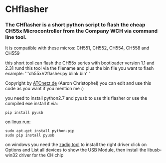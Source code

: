 # CHflasher


### The CHflasher is a short python script to flash the cheap CH55x Microcontroller from the Company WCH via command line tool.

It is compatible with these micros: CH551, CH552, CH554, CH558 and CH559

this short tool can flash the CH55x series with bootloader version 1.1 and 2.31
rund this tool via the filename and plus the bin file you want to flash example:
'''ch55xV2flasher.py blink.bin'''

Copyright by [ATCnetz.de](https://ATCnetz.de) (Aaron Christophel) you can edit and use this code as you want if you mention me :)

you need to install python2.7 and pyusb to use this flasher or use the compiled exe
install it via:
```
pip install pyusb
```

on linux run: 
```
sudo apt-get install python-pip
sudo pip install pyusb
```

on windows you need the [zadig tool](https://zadig.akeo.ie/) to install the right driver
click on Options and List all devices to show the USB Module, then install the libusb-win32 driver for the CH chip
